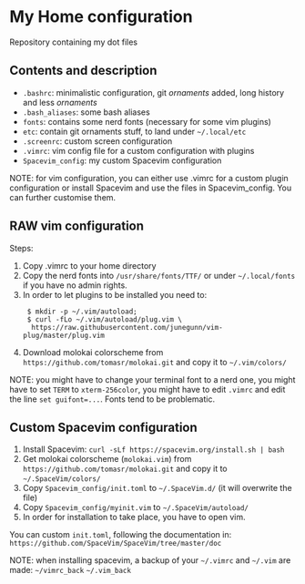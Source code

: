 # My Home configuration

Repository containing my dot files

## Contents and description
 * `.bashrc`: minimalistic configuration, git *ornaments* added, long history
    and less *ornaments*
 * `.bash_aliases`: some bash aliases
 * `fonts`: contains some nerd fonts (necessary for some vim plugins)
 * `etc`:  contain git ornaments stuff, to land under `~/.local/etc`
 * `.screenrc`: custom screen configuration
 * `.vimrc`: vim config file for a custom configuration with plugins
 * `Spacevim_config`: my custom Spacevim configuration

NOTE: for vim configuration, you can either use .vimrc for a custom plugin
configuration or install Spacevim and use the files in Spacevim_config. You
can further customise them.

## RAW vim configuration

 Steps:

 1. Copy .vimrc to your home directory 
 2. Copy the nerd fonts into `/usr/share/fonts/TTF/` or under `~/.local/fonts`
    if you have no admin rights. 
 3. In order to let plugins to be installed you need to:
    ```
     $ mkdir -p ~/.vim/autoload;
     $ curl -fLo ~/.vim/autoload/plug.vim \
      https://raw.githubusercontent.com/junegunn/vim-plug/master/plug.vim
    ```
 4. Download molokai colorscheme from `https://github.com/tomasr/molokai.git`
    and copy it to  ``~/.vim/colors/``
    
 NOTE: you might have to change your terminal font to a nerd one, you might 
       have to set `TERM` to `xterm-256color`, you might have to edit `.vimrc`
       and edit the line `set guifont=...`. Fonts tend to be problematic. 

## Custom Spacevim configuration

 1. Install Spacevim: `curl -sLf https://spacevim.org/install.sh | bash`
 2. Get molokai colorscheme (`molokai.vim`) from
    `https://github.com/tomasr/molokai.git` and copy it to `~/.SpaceVim/colors/`
 3. Copy `Spacevim_config/init.toml` to `~/.SpaceVim.d/` (it will overwrite the file)
 4. Copy `Spacevim_config/myinit.vim` to `~/.SpaceVim/autoload/`
 5. In order for installation to take place, you have to open vim.

 You can custom  `init.toml`, following the documentation in:
 `https://github.com/SpaceVim/SpaceVim/tree/master/doc`

 NOTE: when installing spacevim, a backup of your `~/.vimrc` and `~/.vim` 
 are made: `~/vimrc_back` `~/.vim_back`
